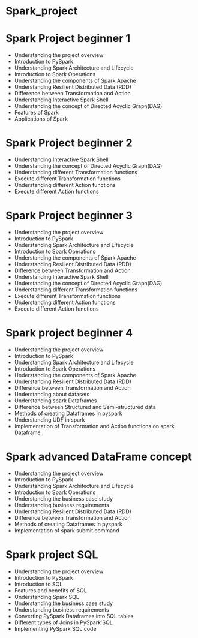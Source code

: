 # Spark_project

# Spark Project beginner 1

- Understanding the project overview
- Introduction to PySpark
- Understanding Spark Architecture and Lifecycle
- Introduction to Spark Operations
- Understanding the components of Spark Apache
- Understanding Resilient Distributed Data (RDD)
- Difference between Transformation and Action
- Understanding Interactive Spark Shell
- Understanding the concept of Directed Acyclic Graph(DAG)
- Features of Spark
- Applications of Spark


# Spark Project beginner 2 


- Understanding Interactive Spark Shell
- Understanding the concept of Directed Acyclic Graph(DAG)
- Understanding different Transformation functions
- Execute different Transformation functions
- Understanding different Action functions
- Execute different Action functions


# Spark Project beginner 3

- Understanding the project overview
- Introduction to PySpark
- Understanding Spark Architecture and Lifecycle
- Introduction to Spark Operations
- Understanding the components of Spark Apache
- Understanding Resilient Distributed Data (RDD)
- Difference between Transformation and Action
- Understanding Interactive Spark Shell
- Understanding the concept of Directed Acyclic Graph(DAG)
- Understanding different Transformation functions
- Execute different Transformation functions
- Understanding different Action functions
- Execute different Action functions

# Spark project beginner 4

- Understanding the project overview
- Introduction to PySpark
- Understanding Spark Architecture and Lifecycle
- Introduction to Spark Operations
- Understanding the components of Spark Apache
- Understanding Resilient Distributed Data (RDD)
- Difference between Transformation and Action
- Understanding about datasets
- Understanding spark Dataframes
- Difference between Structured and Semi-structured data
- Methods of creating Dataframes in pyspark
- Understanding UDF in spark
- Implementation of Transformation and Action functions on spark Dataframe

# Spark advanced DataFrame concept 

- Understanding the project overview
- Introduction to PySpark
- Understanding Spark Architecture and Lifecycle
- Introduction to Spark Operations
- Understanding the business case study
- Understanding business requirements
- Understanding Resilient Distributed Data (RDD)
- Difference between Transformation and Action
- Methods of creating Dataframes in pyspark
- Implementation of spark submit command

# Spark project SQL 

- Understanding the project overview
- Introduction to PySpark
- Introduction to SQL
- Features and benefits of SQL
- Understanding Spark SQL
- Understanding the business case study
- Understanding business requirements
- Converting PySpark Dataframes into SQL tables
- Different types of Joins in PySpark SQL
- Implementing PySpark SQL code

